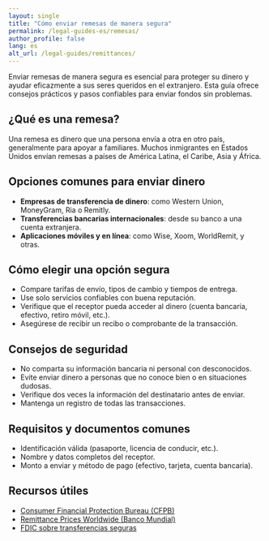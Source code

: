 ```yaml
---
layout: single
title: "Cómo enviar remesas de manera segura"
permalink: /legal-guides-es/remesas/
author_profile: false
lang: es
alt_url: /legal-guides/remittances/
---
```


Enviar remesas de manera segura es esencial para proteger su dinero y ayudar eficazmente a sus seres queridos en el extranjero. Esta guía ofrece consejos prácticos y pasos confiables para enviar fondos sin problemas.

## ¿Qué es una remesa?

Una remesa es dinero que una persona envía a otra en otro país, generalmente para apoyar a familiares. Muchos inmigrantes en Estados Unidos envían remesas a países de América Latina, el Caribe, Asia y África.

## Opciones comunes para enviar dinero

- **Empresas de transferencia de dinero**: como Western Union, MoneyGram, Ria o Remitly.
- **Transferencias bancarias internacionales**: desde su banco a una cuenta extranjera.
- **Aplicaciones móviles y en línea**: como Wise, Xoom, WorldRemit, y otras.

## Cómo elegir una opción segura

- Compare tarifas de envío, tipos de cambio y tiempos de entrega.
- Use solo servicios confiables con buena reputación.
- Verifique que el receptor pueda acceder al dinero (cuenta bancaria, efectivo, retiro móvil, etc.).
- Asegúrese de recibir un recibo o comprobante de la transacción.

## Consejos de seguridad

- No comparta su información bancaria ni personal con desconocidos.
- Evite enviar dinero a personas que no conoce bien o en situaciones dudosas.
- Verifique dos veces la información del destinatario antes de enviar.
- Mantenga un registro de todas las transacciones.

## Requisitos y documentos comunes

- Identificación válida (pasaporte, licencia de conducir, etc.).
- Nombre y datos completos del receptor.
- Monto a enviar y método de pago (efectivo, tarjeta, cuenta bancaria).

## Recursos útiles

- [Consumer Financial Protection Bureau (CFPB)](https://www.consumerfinance.gov/)
- [Remittance Prices Worldwide (Banco Mundial)](https://remittanceprices.worldbank.org/)
- [FDIC sobre transferencias seguras](https://www.fdic.gov/)